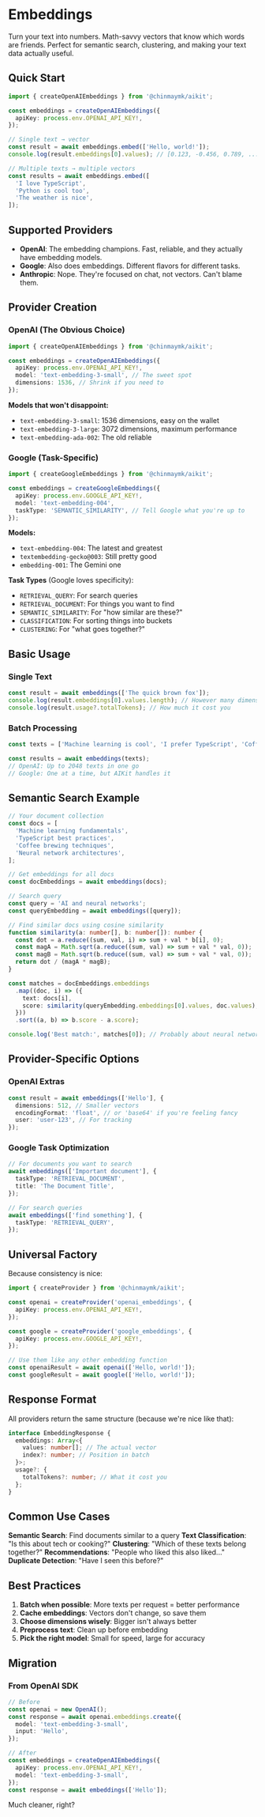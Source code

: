 # Embeddings

Turn your text into numbers. Math-savvy vectors that know which words are friends. Perfect for semantic search, clustering, and making your text data actually useful.

## Quick Start

```typescript
import { createOpenAIEmbeddings } from '@chinmaymk/aikit';

const embeddings = createOpenAIEmbeddings({
  apiKey: process.env.OPENAI_API_KEY!,
});

// Single text → vector
const result = await embeddings.embed(['Hello, world!']);
console.log(result.embeddings[0].values); // [0.123, -0.456, 0.789, ...]

// Multiple texts → multiple vectors
const results = await embeddings.embed([
  'I love TypeScript',
  'Python is cool too',
  'The weather is nice',
]);
```

## Supported Providers

- **OpenAI**: The embedding champions. Fast, reliable, and they actually have embedding models.
- **Google**: Also does embeddings. Different flavors for different tasks.
- **Anthropic**: Nope. They're focused on chat, not vectors. Can't blame them.

## Provider Creation

### OpenAI (The Obvious Choice)

```typescript
import { createOpenAIEmbeddings } from '@chinmaymk/aikit';

const embeddings = createOpenAIEmbeddings({
  apiKey: process.env.OPENAI_API_KEY!,
  model: 'text-embedding-3-small', // The sweet spot
  dimensions: 1536, // Shrink if you need to
});
```

**Models that won't disappoint:**

- `text-embedding-3-small`: 1536 dimensions, easy on the wallet
- `text-embedding-3-large`: 3072 dimensions, maximum performance
- `text-embedding-ada-002`: The old reliable

### Google (Task-Specific)

```typescript
import { createGoogleEmbeddings } from '@chinmaymk/aikit';

const embeddings = createGoogleEmbeddings({
  apiKey: process.env.GOOGLE_API_KEY!,
  model: 'text-embedding-004',
  taskType: 'SEMANTIC_SIMILARITY', // Tell Google what you're up to
});
```

**Models:**

- `text-embedding-004`: The latest and greatest
- `textembedding-gecko@003`: Still pretty good
- `embedding-001`: The Gemini one

**Task Types** (Google loves specificity):

- `RETRIEVAL_QUERY`: For search queries
- `RETRIEVAL_DOCUMENT`: For things you want to find
- `SEMANTIC_SIMILARITY`: For "how similar are these?"
- `CLASSIFICATION`: For sorting things into buckets
- `CLUSTERING`: For "what goes together?"

## Basic Usage

### Single Text

```typescript
const result = await embeddings(['The quick brown fox']);
console.log(result.embeddings[0].values.length); // However many dimensions
console.log(result.usage?.totalTokens); // How much it cost you
```

### Batch Processing

```typescript
const texts = ['Machine learning is cool', 'I prefer TypeScript', 'Coffee makes everything better'];

const results = await embeddings(texts);
// OpenAI: Up to 2048 texts in one go
// Google: One at a time, but AIKit handles it
```

## Semantic Search Example

```typescript
// Your document collection
const docs = [
  'Machine learning fundamentals',
  'TypeScript best practices',
  'Coffee brewing techniques',
  'Neural network architectures',
];

// Get embeddings for all docs
const docEmbeddings = await embeddings(docs);

// Search query
const query = 'AI and neural networks';
const queryEmbedding = await embeddings([query]);

// Find similar docs using cosine similarity
function similarity(a: number[], b: number[]): number {
  const dot = a.reduce((sum, val, i) => sum + val * b[i], 0);
  const magA = Math.sqrt(a.reduce((sum, val) => sum + val * val, 0));
  const magB = Math.sqrt(b.reduce((sum, val) => sum + val * val, 0));
  return dot / (magA * magB);
}

const matches = docEmbeddings.embeddings
  .map((doc, i) => ({
    text: docs[i],
    score: similarity(queryEmbedding.embeddings[0].values, doc.values),
  }))
  .sort((a, b) => b.score - a.score);

console.log('Best match:', matches[0]); // Probably about neural networks
```

## Provider-Specific Options

### OpenAI Extras

```typescript
const result = await embeddings(['Hello'], {
  dimensions: 512, // Smaller vectors
  encodingFormat: 'float', // or 'base64' if you're feeling fancy
  user: 'user-123', // For tracking
});
```

### Google Task Optimization

```typescript
// For documents you want to search
await embeddings(['Important document'], {
  taskType: 'RETRIEVAL_DOCUMENT',
  title: 'The Document Title',
});

// For search queries
await embeddings(['find something'], {
  taskType: 'RETRIEVAL_QUERY',
});
```

## Universal Factory

Because consistency is nice:

```typescript
import { createProvider } from '@chinmaymk/aikit';

const openai = createProvider('openai_embeddings', {
  apiKey: process.env.OPENAI_API_KEY!,
});

const google = createProvider('google_embeddings', {
  apiKey: process.env.GOOGLE_API_KEY!,
});

// Use them like any other embedding function
const openaiResult = await openai(['Hello, world!']);
const googleResult = await google(['Hello, world!']);
```

## Response Format

All providers return the same structure (because we're nice like that):

```typescript
interface EmbeddingResponse {
  embeddings: Array<{
    values: number[]; // The actual vector
    index?: number; // Position in batch
  }>;
  usage?: {
    totalTokens?: number; // What it cost you
  };
}
```

## Common Use Cases

**Semantic Search**: Find documents similar to a query
**Text Classification**: "Is this about tech or cooking?"
**Clustering**: "Which of these texts belong together?"
**Recommendations**: "People who liked this also liked..."
**Duplicate Detection**: "Have I seen this before?"

## Best Practices

1. **Batch when possible**: More texts per request = better performance
2. **Cache embeddings**: Vectors don't change, so save them
3. **Choose dimensions wisely**: Bigger isn't always better
4. **Preprocess text**: Clean up before embedding
5. **Pick the right model**: Small for speed, large for accuracy

## Migration

### From OpenAI SDK

```typescript
// Before
const openai = new OpenAI();
const response = await openai.embeddings.create({
  model: 'text-embedding-3-small',
  input: 'Hello',
});

// After
const embeddings = createOpenAIEmbeddings({
  apiKey: process.env.OPENAI_API_KEY!,
  model: 'text-embedding-3-small',
});
const response = await embeddings(['Hello']);
```

Much cleaner, right?
